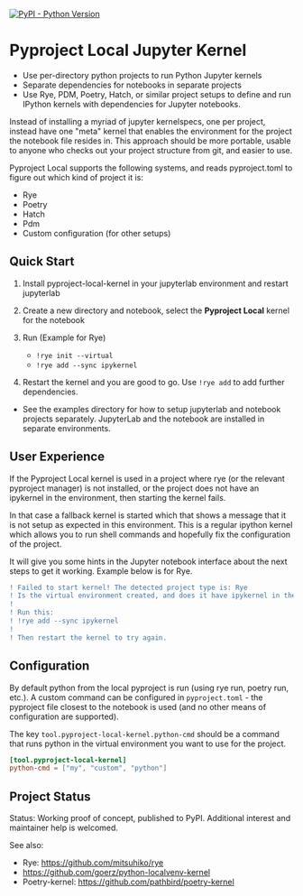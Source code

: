 [![PyPI - Python Version](https://img.shields.io/pypi/v/pyproject-local-kernel)][pypi]

[pypi]: https://pypi.org/project/pyproject-local-kernel/


# Pyproject Local Jupyter Kernel

- Use per-directory python projects to run Python Jupyter kernels
- Separate dependencies for notebooks in separate projects
- Use Rye, PDM, Poetry, Hatch, or similar project setups to define and run
  IPython kernels with dependencies for Jupyter notebooks.

Instead of installing a myriad of jupyter kernelspecs, one per project, instead
have one "meta" kernel that enables the environment for the project the
notebook file resides in. This approach should be more portable, usable to
anyone who checks out your project structure from git, and easier to use.

Pyproject Local supports the following systems, and reads pyproject.toml to
figure out which kind of project it is:

- Rye
- Poetry
- Hatch
- Pdm
- Custom configuration (for other setups)

## Quick Start

1. Install pyproject-local-kernel in your jupyterlab environment and restart
   jupyterlab
2. Create a new directory and notebook, select the **Pyproject Local** kernel
   for the notebook
3. Run (Example for Rye)

   * `!rye init --virtual`
   * `!rye add --sync ipykernel`

4. Restart the kernel and you are good to go. Use `!rye add` to add further
   dependencies.

- See the examples directory for how to setup jupyterlab and notebook projects
  separately. JupyterLab and the notebook are installed in separate environments.


## User Experience

If the Pyproject Local kernel is used in a project where rye (or the relevant
pyproject manager) is not installed, or the project does not have an ipykernel
in the environment, then starting the kernel fails.

In that case a fallback kernel is started which that shows a message that it is
not setup as expected in this environment. This is a regular ipython kernel which
allows you to run shell commands and hopefully fix the configuration of the project.

It will give you some hints in the Jupyter notebook interface about the next
steps to get it working. Example below is for Rye.

```diff
! Failed to start kernel! The detected project type is: Rye
! Is the virtual environment created, and does it have ipykernel in the project?
!
! Run this:
! !rye add --sync ipykernel
!
! Then restart the kernel to try again.
```

## Configuration

By default python from the local pyproject is run (using rye run, poetry run, etc.).
A custom command can be configured in `pyproject.toml` - the pyproject file closest
to the notebook is used (and no other means of configuration are supported).

The key `tool.pyproject-local-kernel.python-cmd` should be a command that runs
python in the virtual environment you want to use for the project.

```toml
[tool.pyproject-local-kernel]
python-cmd = ["my", "custom", "python"]
```

## Project Status

Status: Working proof of concept, published to PyPI. Additional interest and
maintainer help is welcomed.

See also:

* Rye: https://github.com/mitsuhiko/rye
* https://github.com/goerz/python-localvenv-kernel
* Poetry-kernel: https://github.com/pathbird/poetry-kernel
